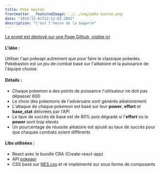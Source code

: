 ```yaml
---
title: Poke baston
frontmatter___featuredImage: ../../img/poke-baston.png
date: "2019-11-01T22:12:03.284Z"
description: "C'est l'heure de la bagarre"
---
```


<a href="https://alexlabrioche.github.io/poke-baston/" target="_blank">Le projet est déployé sur une Page Github, visible ici</a>

#### L'idée :

Utiliser l'api pokeapi autrement que pour faire le classique pokedex. Pokebaston est un jeu de combat basé sur l'aléatoire et la puissance de l'équipe choisie.

#### Détails :

- Chaque pokemon a des points de puissance l'utilisateur ne doit pas dépasser 600
- Le choix des pokemons de l'adversaire sont générés aléatoirement
- L'attaque de chaque pokemon est basé sur leur **power**, **effort** et **base_stat** délivrées par l'API
- Le taux de succès de base est de 80% puis dégradé si l'**effort** ou le **power** sont trop elevés
- Un pourcentage de réussite aléatoire est ajouté au taux de succès pour que chaques combats soient différents

#### Libs utilisées :

- React avec le bundle CRA (Create-react-app)
- API <a href="https://pokeapi.co/" target="_blank">pokeapi</a>
- CSS basé sur <a href="https://nostalgic-css.github.io/NES.css/" target="_blank">NES.css</a> et ré implémenté sur sous forme de composants
